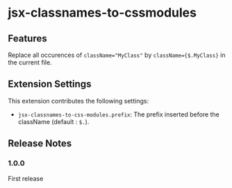 # jsx-classnames-to-cssmodules

## Features

Replace all occurences of `className="MyClass"` by `className={$.MyClass}` in the current file.

## Extension Settings

This extension contributes the following settings:

* `jsx-classnames-to-css-modules.prefix`: The prefix inserted before the className (default : `$.`).

## Release Notes

### 1.0.0

First release
